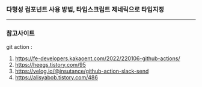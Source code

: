 ### 다형성 컴포넌트 사용 방법, 타입스크립트 제네릭으로 타입지정

<hr>

### 참고사이트

git action :

1. https://fe-developers.kakaoent.com/2022/220106-github-actions/
2. https://heegs.tistory.com/95
3. https://velog.io/@insutance/github-action-slack-send
4. https://alisyabob.tistory.com/486
